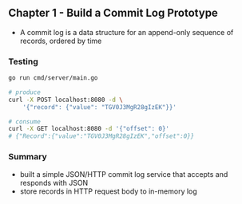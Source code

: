 ## Chapter 1 - Build a Commit Log Prototype
- A commit log is a data structure for an append-only sequence of records, ordered by time

### Testing

```bash
go run cmd/server/main.go

# produce
curl -X POST localhost:8080 -d \
    '{"record": {"value": "TGV0J3MgR28gIzEK"}}'

# consume
curl -X GET localhost:8080 -d '{"offset": 0}'
# {"Record":{"value":"TGV0J3MgR28gIzEK","offset":0}}
```

### Summary
- built a simple JSON/HTTP commit log service that accepts and responds with JSON
- store records in HTTP request body to in-memory log
